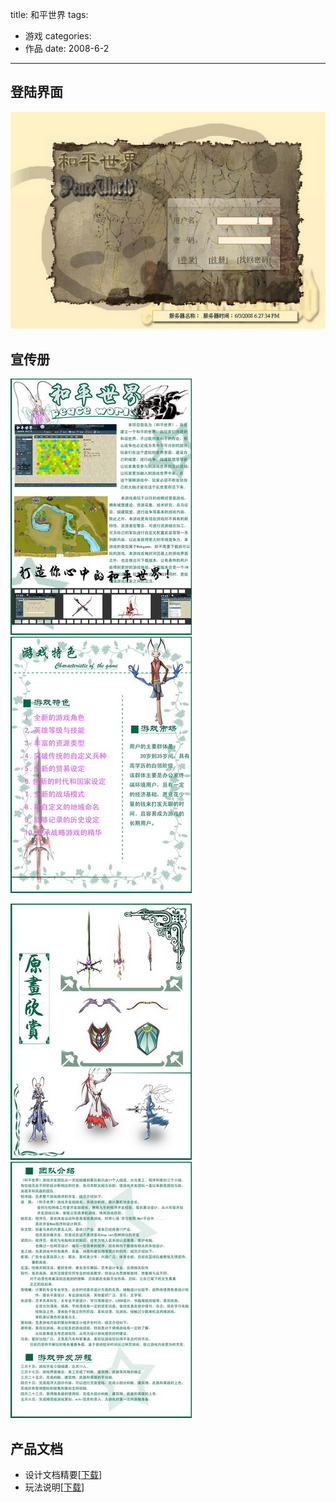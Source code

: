 title: 和平世界
tags:
- 游戏
categories:
- 作品
date: 2008-6-2
---

登陆界面
-----------------

![](/images/childhood/pw/pwlogin.jpg)

宣传册
-----------------

[![](/images/childhood/pw/N1.jpg)](/images/childhood/pw/1.jpg)
[![](/images/childhood/pw/N2.jpg)](/images/childhood/pw/2.jpg)

[![](/images/childhood/pw/N3.jpg)](/images/childhood/pw/3.jpg)
[![](/images/childhood/pw/N4.jpg)](/images/childhood/pw/4.jpg)

产品文档
-----------------

* 设计文档精要[[下载](/downloads/childhood/pwdoc.pdf)]
* 玩法说明[[下载](/downloads/childhood/pwmanual.pdf)]



